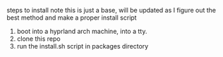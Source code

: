 steps to install
note this is just a base, will be updated as I figure out the best method and make a proper install script

1. boot into a hyprland arch machine, into a tty.
2. clone this repo
3. run the install.sh script in packages directory
